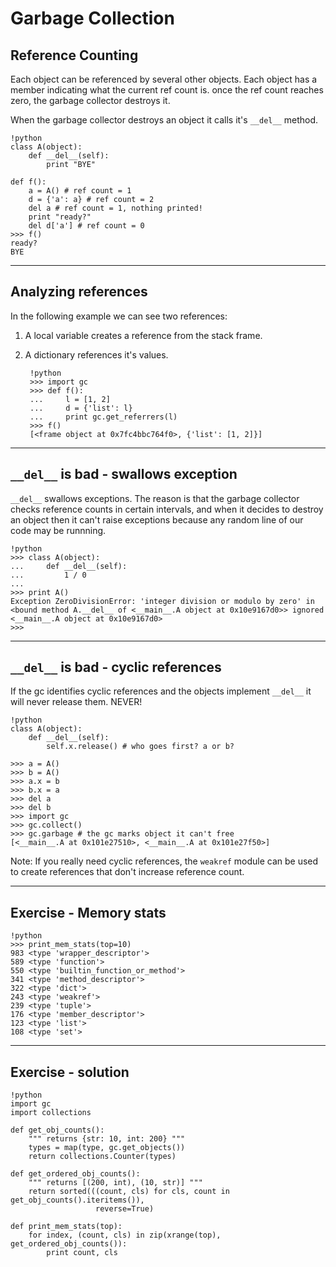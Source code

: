 # Garbage Collection

## Reference Counting

Each object can be referenced by several other objects. Each object has a member indicating what the current ref count is. once the ref count reaches zero, the garbage collector destroys it.

When the garbage collector destroys an object it calls it's `__del__` method.

	!python
	class A(object):
		def __del__(self):
			print "BYE"

	def f():
		a = A() # ref count = 1
		d = {'a': a} # ref count = 2
	    del a # ref count = 1, nothing printed!
        print "ready?"
        del d['a'] # ref count = 0
	>>> f()
	ready?
	BYE

---

## Analyzing references

In the following example we can see two references:

1. A local variable creates a reference from the stack frame.
2. A dictionary references it's values.

	    !python
		>>> import gc
		>>> def f():
		...     l = [1, 2]
		...     d = {'list': l}
		...     print gc.get_referrers(l)
		>>> f()
		[<frame object at 0x7fc4bbc764f0>, {'list': [1, 2]}]


---

## `__del__` is bad - swallows exception

`__del__` swallows exceptions. The reason is that the garbage collector checks reference counts in certain intervals, and when it decides to destroy an object then it can't raise exceptions because any random line of our code may be runnning.

	!python
	>>> class A(object):
	...     def __del__(self):
	...         1 / 0
	... 
	>>> print A()
	Exception ZeroDivisionError: 'integer division or modulo by zero' in 
	<bound method A.__del__ of <__main__.A object at 0x10e9167d0>> ignored
	<__main__.A object at 0x10e9167d0>
	>>> 

---
 
## `__del__` is bad - cyclic references

If the gc identifies cyclic references and the objects implement `__del__` it will never release them. NEVER!

	!python
	class A(object):	
		def __del__(self):
			self.x.release() # who goes first? a or b?
 
	>>> a = A()
    >>> b = A()
	>>> a.x = b
	>>>	b.x = a
	>>>	del a
	>>>	del b
	>>> import gc
	>>> gc.collect()
	>>> gc.garbage # the gc marks object it can't free
	[<__main__.A at 0x101e27510>, <__main__.A at 0x101e27f50>]
	
Note: If you really need cyclic references, the `weakref` module can be used to create references that don't increase reference count.

---

## Exercise - Memory stats

	!python
	>>> print_mem_stats(top=10)
	983 <type 'wrapper_descriptor'>
	589 <type 'function'>
	550 <type 'builtin_function_or_method'>
	341 <type 'method_descriptor'>
	322 <type 'dict'>
	243 <type 'weakref'>
	239 <type 'tuple'>
	176 <type 'member_descriptor'>
	123 <type 'list'>
	108 <type 'set'>

---

## Exercise - solution

	!python
	import gc
	import collections

	def get_obj_counts():
		""" returns {str: 10, int: 200} """
		types = map(type, gc.get_objects())
		return collections.Counter(types)

	def get_ordered_obj_counts():
		""" returns [(200, int), (10, str)] """
		return sorted(((count, cls) for cls, count in get_obj_counts().iteritems()), 
			           reverse=True)
    
	def print_mem_stats(top):
		for index, (count, cls) in zip(xrange(top), get_ordered_obj_counts()):
			print count, cls
